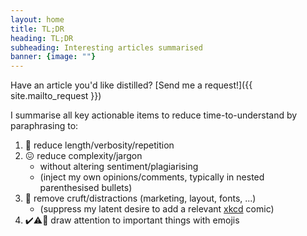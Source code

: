 ```yaml
---
layout: home
title: TL;DR
heading: TL;DR
subheading: Interesting articles summarised
banner: {image: ""}
---
```


Have an article you'd like distilled? [Send me a request!]({{ site.mailto_request }})

I summarise all key actionable items to reduce time-to-understand by paraphrasing to:

1. :scroll: reduce length/verbosity/repetition
2. :confounded: reduce complexity/jargon
   + without altering sentiment/plagiarising
   + (inject my own opinions/comments, typically in nested parenthesised bullets)
3. :page_facing_up: remove cruft/distractions (marketing, layout, fonts, ...)
   + (suppress my latent desire to add a relevant [xkcd](https://xkcd.com) comic)
4. :heavy_check_mark::warning::stop_sign: draw attention to important things with emojis
